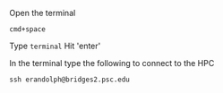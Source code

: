 Open the terminal 
```
cmd+space
```
Type `terminal`
Hit 'enter'

In the terminal type the following to connect to the HPC

```
ssh erandolph@bridges2.psc.edu
```
